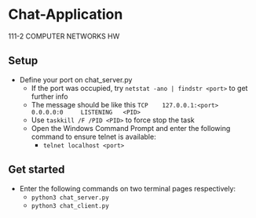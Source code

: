 # Chat-Application
111-2 COMPUTER NETWORKS HW
## Setup
- Define your port on chat_server.py
  - If the port was occupied, try ```netstat -ano | findstr <port>``` to get further info
  - The message should be like this ```TCP    127.0.0.1:<port>  0.0.0.0:0     LISTENING   <PID>```
  - Use ```taskkill /F /PID <PID>``` to force stop the task
  - Open the Windows Command Prompt and enter the following command to ensure telnet is available:
    - ```telnet localhost <port>```
## Get started
- Enter the following commands on two terminal pages respectively:
  -  ```python3 chat_server.py```
  -  ```python3 chat_client.py```
  
